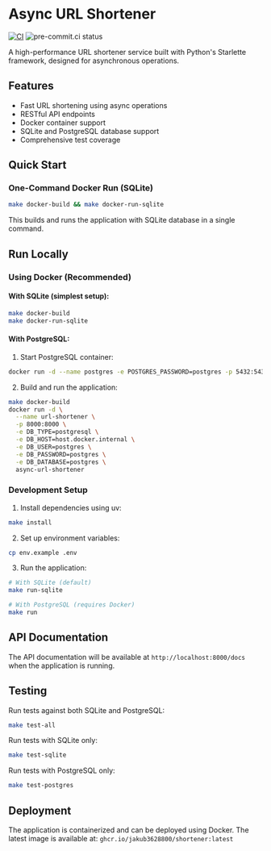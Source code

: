 
# Async URL Shortener

[![CI](https://github.com/Jakub3628800/async-url-shortener/actions/workflows/master.yml/badge.svg?branch=master)](https://github.com/Jakub3628800/async-url-shortener/actions/workflows/python-app.yml)
![pre-commit.ci status](https://results.pre-commit.ci/badge/github/Jakub3628800/async-url-shortener/master.svg)

A high-performance URL shortener service built with Python's Starlette framework, designed for asynchronous operations.

## Features
- Fast URL shortening using async operations
- RESTful API endpoints
- Docker container support
- SQLite and PostgreSQL database support
- Comprehensive test coverage

## Quick Start

### One-Command Docker Run (SQLite)
```bash
make docker-build && make docker-run-sqlite
```

This builds and runs the application with SQLite database in a single command.

## Run Locally

### Using Docker (Recommended)

#### With SQLite (simplest setup):
```bash
make docker-build
make docker-run-sqlite
```

#### With PostgreSQL:
1. Start PostgreSQL container:
```bash
docker run -d --name postgres -e POSTGRES_PASSWORD=postgres -p 5432:5432 postgres:alpine
```

2. Build and run the application:
```bash
make docker-build
docker run -d \
  --name url-shortener \
  -p 8000:8000 \
  -e DB_TYPE=postgresql \
  -e DB_HOST=host.docker.internal \
  -e DB_USER=postgres \
  -e DB_PASSWORD=postgres \
  -e DB_DATABASE=postgres \
  async-url-shortener
```

### Development Setup

1. Install dependencies using uv:
```bash
make install
```

2. Set up environment variables:
```bash
cp env.example .env
```

3. Run the application:
```bash
# With SQLite (default)
make run-sqlite

# With PostgreSQL (requires Docker)
make run
```

## API Documentation

The API documentation will be available at `http://localhost:8000/docs` when the application is running.

## Testing

Run tests against both SQLite and PostgreSQL:
```bash
make test-all
```

Run tests with SQLite only:
```bash
make test-sqlite
```

Run tests with PostgreSQL only:
```bash
make test-postgres
```

## Deployment

The application is containerized and can be deployed using Docker. The latest image is available at:
`ghcr.io/jakub3628800/shortener:latest`
